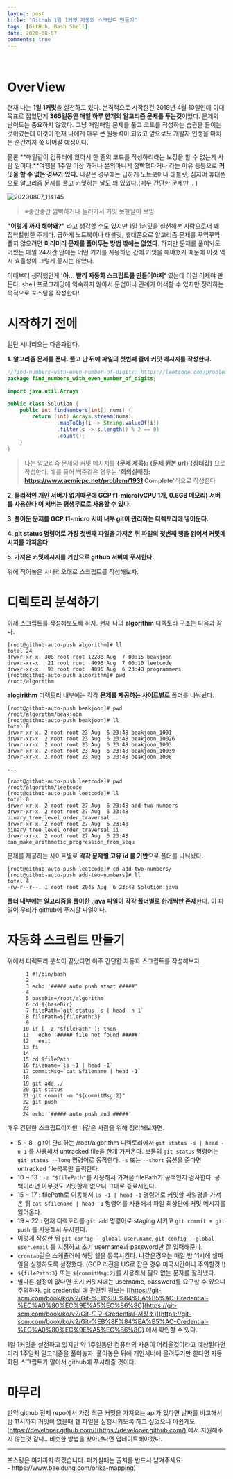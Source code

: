 ```yaml
---
layout: post
title: "Github 1일 1커밋 자동화 스크립트 만들기"
tags: [GitHub, Bash Shell]
date: 2020-08-07
comments: true
---
```




<br>

# OverView

현재 나는 **1일 1커밋**을 실천하고 있다. 본격적으로 시작한건 2019년 4월 10일인데 이때 목표로 잡았던게 **365일동안 매일 하루 한개의 알고리즘 문제를 푸는것**이었다. 문제의 난이도는 중요하지 않았다. 그냥 매일매일 문제를 풀고 코드를 작성하는 습관을 들이는 것이였는데 이것이 현재 나에게 매우 큰 원동력이 되었고 앞으로도 개발자 인생을 마치는 순간까지 쭉 이어갈 예정이다.

물론 **매일같이 컴퓨터에 앉아서 한 줄의 코드를 작성하리라는 보장을 할 수 없는게 사람 일이다.**여행을 1주일 이상 가거나 본의아니게 깜빡했다거나 라는 이유 등등으로 **커밋을 할 수 없는 경우가 있다.** 나같은 경우에는 급하게 노트북이나 태블릿, 심지어 휴대폰으로 알고리즘 문제를 풀고 커밋하는 날도 꽤 있었다.(매우 간단한 문제만 .. )

![20200807_114145](https://user-images.githubusercontent.com/30790184/89610209-ebccc580-d8b4-11ea-9eee-ea1889292d6b.png)

> ※중간중간 깜빡하거나 놀러가서 커밋 못한날이 보임

**"이렇게 까지 해야돼?"** 라고 생각할 수도 있지만 1일 1커밋을 실천해본 사람으로써 꽤 집착할만한 주제다. 급하게 노트북이나 태블릿, 휴대폰으로 알고리즘 문제를 꾸역꾸역 풀지 않으려면 **미리미리 문제를 풀어두는 방법 밖에는 없었다.** 하지만 문제를 풀어놔도 어쨌든 매일 24시간 안에는 어떤 기기를 사용하던 간에 커밋을 해야했기 때문에 이것 역시 효율성이 그렇게 좋지는 않았다.

이때부터 생각했던게 **'아... 빨리 자동화 스크립트를 만들어야지'** 였는데 이걸 이제야 만든다. shell 프로그래밍에 익숙하지 않아서 문법이나 관례가 어색할 수 있지만 정리하는 목적으로 포스팅을 작성한다!

# 시작하기 전에

일단 시나리오는 다음과같다.

**1. 알고리즘 문제를 푼다. 풀고 난 뒤에 파일의 첫번째 줄에 커밋 메시지를 작성한다.**

```java
//find-numbers-with-even-number-of-digits: https://leetcode.com/problems/find-numbers-with-even-number-of-digits/ Complete
package find_numbers_with_even_number_of_digits;

import java.util.Arrays;

public class Solution {
    public int findNumbers(int[] nums) {
        return (int) Arrays.stream(nums)
                .mapToObj(i -> String.valueOf(i))
                .filter(s -> s.length() % 2 == 0)
                .count();
    }
}
```

> 나는 알고리즘 문제의 커밋 메시지를 **{문제 제목}: {문제 원본 url} {상태값}** 으로 작성한다. 예를 들어 백준같은 경우는 '**회의실배정: https://www.acmicpc.net/problem/1931 Complete**'식으로 작성한다

**2. 물리적인 개인 서버가 없기때문에 GCP f1-micro(vCPU 1개, 0.6GB 메모리) 서버를 사용한다 이 서버는 평생무료로 사용할 수 있다.**

**3. 풀어둔 문제를 GCP f1-micro 서버 내부 git이 관리하는 디렉토리에 넣어둔다.**

**4. git status 명령어로 가장 첫번째 파일을 가져온 뒤 파일의 첫번째 행을 읽어서 커밋메시지를 가져온다.**

**5. 가져온 커밋메시지를 기반으로 github 서버에 푸시한다.**

위에 적어놓은 시나리오대로 스크립트를 작성해보자.

# 디렉토리 분석하기

이제 스크립트를 작성해보도록 하자. 현재 나의 **algorithm** 디렉토리 구조는 다음과 같다.

```
[root@github-auto-push algorithm]# ll
total 24
drwxr-xr-x. 308 root root 12288 Aug  7 00:15 beakjoon
drwxr-xr-x.  21 root root  4096 Aug  7 00:10 leetcode
drwxr-xr-x.  93 root root  4096 Aug  6 23:48 programmers
[root@github-auto-push algorithm]# pwd
/root/algorithm
```

**alogirithm** 디렉토리 내부에는 각각 **문제를 제공하는 사이트별로** 폴더를 나눠놨다.

```
[root@github-auto-push beakjoon]# pwd
/root/algorithm/beakjoon
[root@github-auto-push beakjoon]# ll
total 0
drwxr-xr-x. 2 root root 23 Aug  6 23:48 beakjoon_1001
drwxr-xr-x. 2 root root 23 Aug  6 23:48 beakjoon_10026
drwxr-xr-x. 2 root root 23 Aug  6 23:48 beakjoon_1003
drwxr-xr-x. 2 root root 23 Aug  6 23:48 beakjoon_10039
drwxr-xr-x. 2 root root 23 Aug  6 23:48 beakjoon_1008

...

[root@github-auto-push leetcode]# pwd
/root/algorithm/leetcode
[root@github-auto-push leetcode]# ll
total 0
drwxr-xr-x. 2 root root 27 Aug  6 23:48 add-two-numbers
drwxr-xr-x. 2 root root 27 Aug  6 23:48 binary_tree_level_order_traversal
drwxr-xr-x. 2 root root 27 Aug  6 23:48 binary_tree_level_order_traversal_ii
drwxr-xr-x. 2 root root 27 Aug  6 23:48 can_make_arithmetic_progression_from_sequ

```

문제를 제공하는 사이트별로 **각각 문제별 고유 id 를 기반**으로 폴더를 나눠놨다.

```
[root@github-auto-push leetcode]# cd add-two-numbers/
[root@github-auto-push add-two-numbers]# ll
total 4
-rw-r--r--. 1 root root 2045 Aug  6 23:48 Solution.java
```

**폴더 내부에는 알고리즘을 풀이한 .java 파일이 각각 폴더별로 한개씩만 존재**한다. 이 파일이 우리가 github에 푸시할 파일이다.

# 자동화 스크립트 만들기

위에서 디렉토리 분석이 끝났다면 아주 간단한 자동화 스크립트를 작성해보자.

```shell
      1 #!/bin/bash
      2 
      3 echo '##### auto push start #####'
      4 
      5 baseDir=/root/algorithm
      6 cd ${baseDir}
      7 filePath=`git status -s | head -n 1`
      8 filePath=${filePath:3}
      9 
     10 if [ -z "$filePath" ]; then
     11   echo '##### file not found #####'
     12   exit
     13 fi
     14 
     15 cd $filePath
     16 filename=`ls -1 | head -1`
     17 commitMsg=`cat $filename | head -1`
     18 
     19 git add ./
     20 git status
     21 git commit -m "${commitMsg:2}"
     22 git push
     23 
     24 echo '##### auto push end #####'
```

매우 간단한 스크립트이지만 나같은 사람을 위해 정리해보자면.

- 5 ~ 8 : git이 관리하는 /root/algorithm 디렉토리에서 `git status -s | head -n 1` 를 사용해서 untracked file을 한개 가져온다. 보통의 `git status` 명령어는 `git status --long` 명령어로 동작한다. `-s` 또는 `--short` 옵션을 준다면 untracked file목록만 출력한다.
- 10 ~ 13 : ` -z "$filePath" `를 사용해서 가져온 filePath가 공백인지 검사한다. 공백이라면 아무것도 커밋할게 없으니 그대로 종료시킨다.
- 15 ~ 17 : filePath로 이동해서 `ls -1 | head -1` 명령어로 커밋할 파일명을 가져온 뒤 `cat $filename | head -1` 명령어를 사용해서 파일 최상단에 커밋 메시지를 읽어온다.
- 19 ~ 22 : 현재 디렉토리를 `git add` 명령어로 staging 시키고 `git commit + git push` 를 사용해서 푸시한다.
- 이렇게 작성한 뒤 `git config --global user.name`, `git config --global user.email` 를 지정하고 초기 username과 password만 잘 입력해준다.
- `crontab`같은 스케쥴러에 해당 쉘을 등록시킨다. 나같은경우는 매일 밤 11시에 쉘파일을 실행하도록 설정했다. (GCP 리전을 US로 잡은 경우 미국시간이니 주의할것 !)
- `${filePath:3}` 또는 `${commitMsg:2}`를 사용해서 필요 없는 문자를 잘라냈다.
- 별다른 설정이 없다면 초기 커밋시에는 username, password를 요구할 수 있으니 주의하자. git credential 에 관련된 정보는 [[https://git-scm.com/book/ko/v2/Git-%EB%8F%84%EA%B5%AC-Credential-%EC%A0%80%EC%9E%A5%EC%86%8C](https://git-scm.com/book/ko/v2/Git-도구-Credential-저장소)](https://git-scm.com/book/ko/v2/Git-%EB%8F%84%EA%B5%AC-Credential-%EC%A0%80%EC%9E%A5%EC%86%8C) 에서 확인할 수 있다.

1일 1커밋을 실천하고 있지만 약 1주일동안 컴퓨터의 사용이 어려울것이라고 예상된다면 미리 1주일치 알고리즘을 풀어놓자. 풀어놓은 뒤에 개인서버에 올려두기만 한다면 자동화된 스크립트가 알아서 github에 푸시해줄 것이다.

# 마무리

만약 github 전체 repo에서 가장 최근 커밋을 가져오는 api가 있다면 날짜를 비교해서 밤 11시까지 커밋이 없을때 쉘 파일을 실행시키도록 하고 싶었으나 아쉽게도 [https://developer.github.com/](https://developer.github.com/) 에서 지원해주지 않는것 같다.. 비슷한 방법을 찾아낸다면 업데이트해야겠다.



<hr>
포스팅은 여기까지 하겠습니다. 퍼가실때는 출처를 반드시 남겨주세요!
<br>
- https://www.baeldung.com/orika-mapping)

